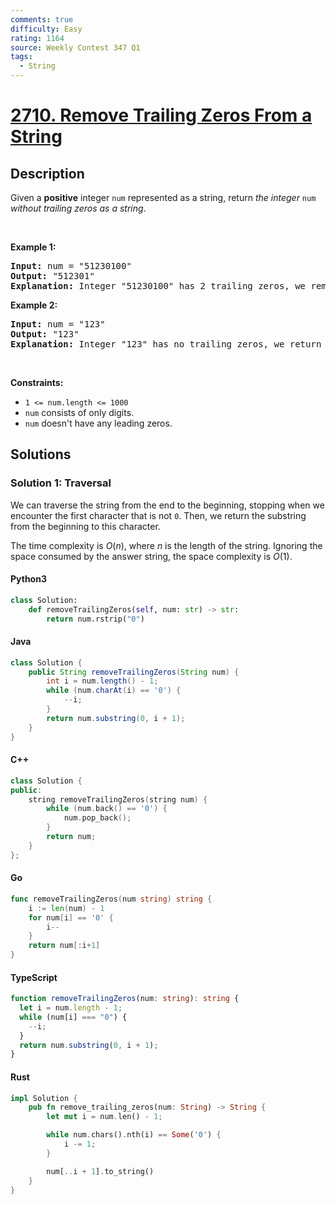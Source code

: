 ```yaml
---
comments: true
difficulty: Easy
rating: 1164
source: Weekly Contest 347 Q1
tags:
  - String
---
```


<!-- problem:start -->

# [2710. Remove Trailing Zeros From a String](https://leetcode.com/problems/remove-trailing-zeros-from-a-string)


## Description

<!-- description:start -->

<p>Given a <strong>positive</strong> integer <code>num</code> represented as a string, return <em>the integer </em><code>num</code><em> without trailing zeros as a string</em>.</p>

<p>&nbsp;</p>
<p><strong class="example">Example 1:</strong></p>

<pre>
<strong>Input:</strong> num = &quot;51230100&quot;
<strong>Output:</strong> &quot;512301&quot;
<strong>Explanation:</strong> Integer &quot;51230100&quot; has 2 trailing zeros, we remove them and return integer &quot;512301&quot;.
</pre>

<p><strong class="example">Example 2:</strong></p>

<pre>
<strong>Input:</strong> num = &quot;123&quot;
<strong>Output:</strong> &quot;123&quot;
<strong>Explanation:</strong> Integer &quot;123&quot; has no trailing zeros, we return integer &quot;123&quot;.
</pre>

<p>&nbsp;</p>
<p><strong>Constraints:</strong></p>

<ul>
	<li><code>1 &lt;= num.length &lt;= 1000</code></li>
	<li><code>num</code> consists&nbsp;of only digits.</li>
	<li><code>num</code> doesn&#39;t&nbsp;have any leading zeros.</li>
</ul>

<!-- description:end -->

## Solutions

<!-- solution:start -->

### Solution 1: Traversal

We can traverse the string from the end to the beginning, stopping when we encounter the first character that is not `0`. Then, we return the substring from the beginning to this character.

The time complexity is $O(n)$, where $n$ is the length of the string. Ignoring the space consumed by the answer string, the space complexity is $O(1)$.

<!-- tabs:start -->

#### Python3

```python
class Solution:
    def removeTrailingZeros(self, num: str) -> str:
        return num.rstrip("0")
```

#### Java

```java
class Solution {
    public String removeTrailingZeros(String num) {
        int i = num.length() - 1;
        while (num.charAt(i) == '0') {
            --i;
        }
        return num.substring(0, i + 1);
    }
}
```

#### C++

```cpp
class Solution {
public:
    string removeTrailingZeros(string num) {
        while (num.back() == '0') {
            num.pop_back();
        }
        return num;
    }
};
```

#### Go

```go
func removeTrailingZeros(num string) string {
	i := len(num) - 1
	for num[i] == '0' {
		i--
	}
	return num[:i+1]
}
```

#### TypeScript

```ts
function removeTrailingZeros(num: string): string {
  let i = num.length - 1;
  while (num[i] === "0") {
    --i;
  }
  return num.substring(0, i + 1);
}
```

#### Rust

```rust
impl Solution {
    pub fn remove_trailing_zeros(num: String) -> String {
        let mut i = num.len() - 1;

        while num.chars().nth(i) == Some('0') {
            i -= 1;
        }

        num[..i + 1].to_string()
    }
}
```

<!-- tabs:end -->

<!-- solution:end -->

<!-- problem:end -->
